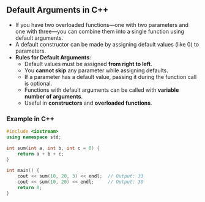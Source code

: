 ## Default Arguments in C++

- If you have two overloaded functions—one with two parameters and one with three—you can combine them into a single function using default arguments.
- A default constructor can be made by assigning default values (like 0) to parameters.
- **Rules for Default Arguments**:
  - Default values must be assigned **from right to left**.
  - You **cannot skip** any parameter while assigning defaults.
  - If a parameter has a default value, passing it during the function call is optional.
  - Functions with default arguments can be called with **variable number of arguments**.
  - Useful in **constructors** and **overloaded functions**.

### Example in C++

```cpp
#include <iostream>
using namespace std;

int sum(int a, int b, int c = 0) {
    return a + b + c;
}

int main() {
    cout << sum(10, 20, 3) << endl;  // Output: 33
    cout << sum(10, 20) << endl;     // Output: 30
    return 0;
}
